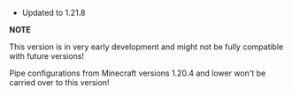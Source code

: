 - Updated to 1.21.8

**NOTE**

This version is in very early development and might not be fully compatible with future versions!

Pipe configurations from Minecraft versions 1.20.4 and lower won't be carried over to this version!